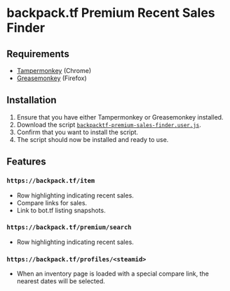 # backpack.tf Premium Recent Sales Finder

## Requirements
* [Tampermonkey](https://chrome.google.com/webstore/detail/tampermonkey/dhdgffkkebhmkfjojejmpbldmpobfkfo?hl=en) (Chrome)
* [Greasemonkey](https://addons.mozilla.org/en-us/firefox/addon/greasemonkey/) (Firefox)

## Installation
1. Ensure that you have either Tampermonkey or Greasemonkey installed.
2. Download the script [`backpacktf-premium-sales-finder.user.js`](backpacktf-premium-sales-finder.user.js?raw=true).
3. Confirm that you want to install the script.
4. The script should now be installed and ready to use.

## Features

### ```https://backpack.tf/item```
- Row highlighting indicating recent sales.
- Compare links for sales.
- Link to bot.tf listing snapshots.

### ```https://backpack.tf/premium/search```
- Row highlighting indicating recent sales.

### ```https://backpack.tf/profiles/<steamid>```
- When an inventory page is loaded with a special compare link, the nearest dates will be selected.
